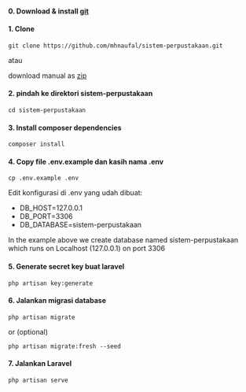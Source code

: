 #### 0. Download & install [git](https://git-scm.com/)

#### 1. Clone
```
git clone https://github.com/mhnaufal/sistem-perpustakaan.git
```

atau

download manual as [zip](https://github.com/mhnaufal/sistem-perpustakaan/archive/refs/heads/main.zip)

#### 2. pindah ke direktori sistem-perpustakaan
```
cd sistem-perpustakaan
```

#### 3. Install composer dependencies
```
composer install
```

#### 4. Copy file .env.example dan kasih nama .env
```
cp .env.example .env
```

Edit konfigurasi di .env yang udah dibuat:
- DB_HOST=127.0.0.1
- DB_PORT=3306
- DB_DATABASE=sistem-perpustakaan

In the example above we create database named sistem-perpustakaan which runs on Localhost (127.0.0.1) on port 3306

#### 5. Generate secret key buat laravel
```
php artisan key:generate
```

#### 6. Jalankan migrasi database
```
php artisan migrate
```

or (optional)

```
php artisan migrate:fresh --seed
```

#### 7. Jalankan Laravel
```
php artisan serve
```
